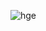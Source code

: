 
![hge](https://user-images.githubusercontent.com/61619271/225933355-d0a3516f-6538-4fdd-aeaf-51a9f2e2bd37.png)
